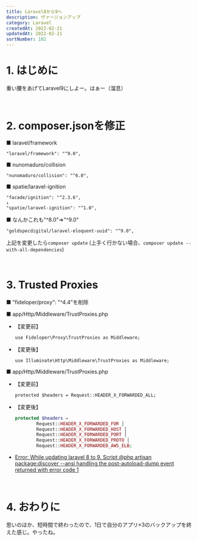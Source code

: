 ```yaml
---
title: Laravel8から9へ
description: ヴァージョンアップ
category: Laravel
createdAt: 2022-02-21
updatedAt: 2022-02-21
sortNumber: 102
---
```


# 1. はじめに
重い腰をあげてLaravel9にしよー。はぁー（溜息）

<br>

# 2. composer.jsonを修正

■ laravel/framework
```
"laravel/framework": "^9.0",
```

■ nunomaduro/collision
```
"nunomaduro/collision": "^6.0",
```

■ spatie/laravel-ignition
```
"facade/ignition": "^2.3.6",
↓
"spatie/laravel-ignition": "^1.0",
```

■ なんかこれも"^8.0"⇒"^9.0"
```
"goldspecdigital/laravel-eloquent-uuid": "^9.0",
```

上記を変更したら`composer update`
(上手く行かない場合、`composer update --with-all-dependencies`)

<br>

# 3. Trusted Proxies

■ "fideloper/proxy": "^4.4"を削除

■ app/Http/Middleware/TrustProxies.php
- 【変更前】
  ```
  use Fideloper\Proxy\TrustProxies as Middleware;
  ```

- 【変更後】
  ```
  use Illuminate\Http\Middleware\TrustProxies as Middleware;

  ```

■ app/Http/Middleware/TrustProxies.php
- 【変更前】
  ```
  protected $headers = Request::HEADER_X_FORWARDED_ALL;
  ```

- 【変更後】
  ```php
  protected $headers =
          Request::HEADER_X_FORWARDED_FOR │
          Request::HEADER_X_FORWARDED_HOST │
          Request::HEADER_X_FORWARDED_PORT │
          Request::HEADER_X_FORWARDED_PROTO │
          Request::HEADER_X_FORWARDED_AWS_ELB;

  ```

- [Error: While updating laravel 8 to 9. Script @php artisan package:discover --ansi handling the post-autoload-dump event returned with error code 1](https://stackoverflow.com/questions/71103241/error-while-updating-laravel-8-to-9-script-php-artisan-packagediscover-ans)

<br>

# 4. おわりに
思いのほか、短時間で終わったので、1日で自分のアプリ×3のバックアップを終えた感じ。やったね。

